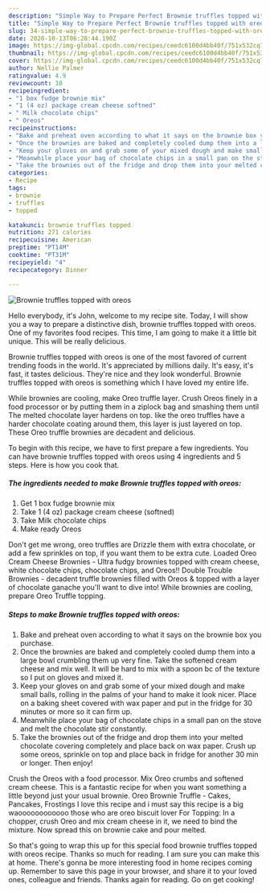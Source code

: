 ```yaml
---
description: "Simple Way to Prepare Perfect Brownie truffles topped with oreos"
title: "Simple Way to Prepare Perfect Brownie truffles topped with oreos"
slug: 34-simple-way-to-prepare-perfect-brownie-truffles-topped-with-oreos
date: 2020-10-13T06:28:44.190Z
image: https://img-global.cpcdn.com/recipes/ceedc6100d4bb40f/751x532cq70/brownie-truffles-topped-with-oreos-recipe-main-photo.jpg
thumbnail: https://img-global.cpcdn.com/recipes/ceedc6100d4bb40f/751x532cq70/brownie-truffles-topped-with-oreos-recipe-main-photo.jpg
cover: https://img-global.cpcdn.com/recipes/ceedc6100d4bb40f/751x532cq70/brownie-truffles-topped-with-oreos-recipe-main-photo.jpg
author: Nellie Palmer
ratingvalue: 4.9
reviewcount: 10
recipeingredient:
- "1 box fudge brownie mix"
- "1 (4 oz) package cream cheese softned"
- " Milk chocolate chips"
- " Oreos"
recipeinstructions:
- "Bake and preheat oven according to what it says on the brownie box you purchase."
- "Once the brownies are baked and completely cooled dump them into a large bowl crumbling them up very fine. Take the softened cream cheese and mix well. It will be hard to mix with a spoon bc of the texture so I put on gloves and mixed it."
- "Keep your gloves on and grab some of your mixed dough and make small balls, rolling in the palms of your hand to make it look nicer. Place on a baking sheet covered with wax paper and put in the fridge for 30 minutes or more so it can firm up."
- "Meanwhile place your bag of chocolate chips in a small pan on the stove and melt the chocolate stir constantly."
- "Take the brownies out of the fridge and drop them into your melted chocolate covering completely and place back on wax paper. Crush up some oreos, sprinkle on top and place back in fridge for another 30 min or longer. Then enjoy!"
categories:
- Recipe
tags:
- brownie
- truffles
- topped

katakunci: brownie truffles topped 
nutrition: 271 calories
recipecuisine: American
preptime: "PT14M"
cooktime: "PT31M"
recipeyield: "4"
recipecategory: Dinner

---
```



![Brownie truffles topped with oreos](https://img-global.cpcdn.com/recipes/ceedc6100d4bb40f/751x532cq70/brownie-truffles-topped-with-oreos-recipe-main-photo.jpg)

Hello everybody, it's John, welcome to my recipe site. Today, I will show you a way to prepare a distinctive dish, brownie truffles topped with oreos. One of my favorites food recipes. This time, I am going to make it a little bit unique. This will be really delicious.

Brownie truffles topped with oreos is one of the most favored of current trending foods in the world. It's appreciated by millions daily. It's easy, it's fast, it tastes delicious. They're nice and they look wonderful. Brownie truffles topped with oreos is something which I have loved my entire life.

While brownies are cooling, make Oreo truffle layer. Crush Oreos finely in a food processor or by putting them in a ziplock bag and smashing them until The melted chocolate layer hardens on top. like the oreo truffles have a harder chocolate coating around them, this layer is just layered on top. These Oreo truffle brownies are decadent and delicious.


To begin with this recipe, we have to first prepare a few ingredients. You can have brownie truffles topped with oreos using 4 ingredients and 5 steps. Here is how you cook that.

<!--inarticleads1-->

##### The ingredients needed to make Brownie truffles topped with oreos:

1. Get 1 box fudge brownie mix
1. Take 1 (4 oz) package cream cheese (softned)
1. Take  Milk chocolate chips
1. Make ready  Oreos


Don&#39;t get me wrong, oreo truffles are Drizzle them with extra chocolate, or add a few sprinkles on top, if you want them to be extra cute. Loaded Oreo Cream Cheese Brownies - Ultra fudgy brownies topped with cream cheese, white chocolate chips, chocolate chips, and Oreos!! Double Trouble Brownies - decadent truffle brownies filled with Oreos &amp; topped with a layer of chocolate ganache you&#39;ll want to dive into! While brownies are cooling, prepare Oreo Truffle topping. 

<!--inarticleads2-->

##### Steps to make Brownie truffles topped with oreos:

1. Bake and preheat oven according to what it says on the brownie box you purchase.
1. Once the brownies are baked and completely cooled dump them into a large bowl crumbling them up very fine. Take the softened cream cheese and mix well. It will be hard to mix with a spoon bc of the texture so I put on gloves and mixed it.
1. Keep your gloves on and grab some of your mixed dough and make small balls, rolling in the palms of your hand to make it look nicer. Place on a baking sheet covered with wax paper and put in the fridge for 30 minutes or more so it can firm up.
1. Meanwhile place your bag of chocolate chips in a small pan on the stove and melt the chocolate stir constantly.
1. Take the brownies out of the fridge and drop them into your melted chocolate covering completely and place back on wax paper. Crush up some oreos, sprinkle on top and place back in fridge for another 30 min or longer. Then enjoy!


Crush the Oreos with a food processor. Mix Oreo crumbs and softened cream cheese. This is a fantastic recipe for when you want something a little beyond just your usual brownie. Oreo Brownie Truffle - Cakes, Pancakes, Frostings I love this recipe and i must say this recipe is a big waoooooooooooo those who are oreo biscuit lover For Topping: In a chopper, crush Oreo and mix cream cheese in it, we need to bind the mixture. Now spread this on brownie cake and pour melted. 

So that's going to wrap this up for this special food brownie truffles topped with oreos recipe. Thanks so much for reading. I am sure you can make this at home. There's gonna be more interesting food in home recipes coming up. Remember to save this page in your browser, and share it to your loved ones, colleague and friends. Thanks again for reading. Go on get cooking!
